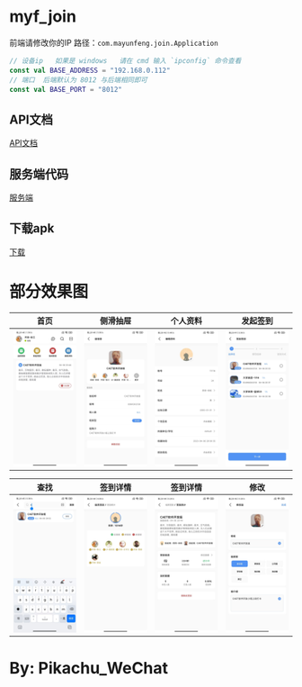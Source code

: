 
myf_join
======

前端请修改你的IP 路径：`com.mayunfeng.join.Application`
```kotlin
// 设备ip   如果是 windows   请在 cmd 输入 `ipconfig` 命令查看
const val BASE_ADDRESS = "192.168.0.112"
// 端口  后端默认为 8012 与后端相同即可
const val BASE_PORT = "8012"
```


API文档
-------
[API文档](https://console-docs.apipost.cn/preview/9e608885058d3ede/38f1d8c9f866c1c9)

服务端代码
----
[服务端](https://github.com/pikachu0621/MyfJoinSpring)


下载apk
---
[下载](/material/release/join_1.0.0.apk)

部分效果图
===
|首页|侧滑抽屉|个人资料|发起签到|
|:---:|:--:|:---:|:---:|
| ![](/material/424E0DAABBE4BE4B7FF600AF9BB2A4F7.jpg) | ![](/material/A80EF1883E8FB7D3AD30F2062C49A120.jpg) | ![](/material/3446C47ABE6DDE881A0E7EB2B7DE2744.jpg) | ![](/material/63E599FEBA1E71C9230F48D06916AE7D.jpg) |

|查找|签到详情|签到详情|修改|
|:---:|:--:|:---:|:---:|
| ![](/material/8104B6BA9E89D64A5BDEB88C38EA761B.jpg) | ![](/material/67282E3634456969A31BD4CBFCBBC346.jpg) | ![](/material/45F20671F17FA73D0F9A1A4F2B6D89A9.jpg) | ![](/material/601925E715CB495054208D5EA2A9B957.jpg) |

By: Pikachu_WeChat
===